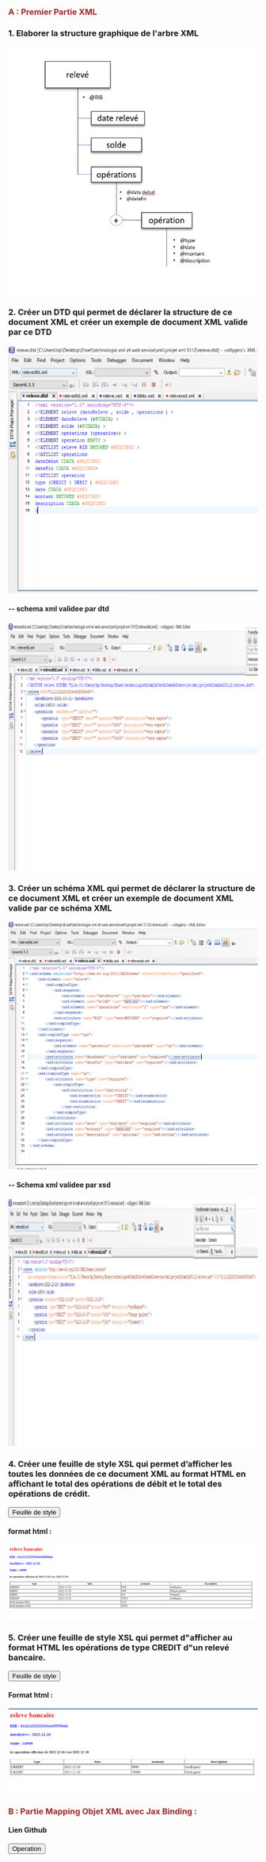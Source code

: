 <!DOCTYPE html>
<html lang="en">
<head>
</head>
<body>
    <h3 style="color: brown;"><b>A : Premier Partie XML </b></h3>
    <h3>1. Elaborer la structure graphique de l'arbre XML</h3>
<img src="Partie_A/pics/Structure_graphique.PNG" height="500px">
<h3>2. Créer un DTD qui permet de déclarer la structure de ce document XML et créer un
    exemple de document XML valide par ce DTD</h3>
    <img src="Partie_A/pics/Relevedtd.PNG" height="500px">
    <h4>-- schema xml validee par dtd </h4>
    <img src="Partie_A/pics/xmlValideDTD.PNG" height="500px">
<h3>3. Créer un schéma XML qui permet de déclarer la structure de ce document XML et créer
    un exemple de document XML valide par ce schéma XML</h3>
    <img src="Partie_A/pics/releve xsd.PNG" height="500px">
    <h4>-- Schema xml validee par xsd</h4>
    <img src="Partie_A/pics/XmlValideXSD.PNG" height="500px">
<h3>4. Créer une feuille de style XSL qui permet d’afficher les toutes les données de ce document
    XML au format HTML en affichant le total des opérations de débit et le total des
    opérations de crédit.</h3>
    <a href="https://github.com/yhalim8/ProjetXmlwebservice/blob/main/Partie_A/releve_A4.xsl" ><button> Feuille de style</button></a>
    <h4>format html :</h4>
    <img src="Partie_A/pics/html Releve.PNG">
<h3>5. Créer une feuille de style XSL qui permet d"afficher au format HTML les opérations de type
    CREDIT d"un relevé bancaire.</h3>
    <a href="https://github.com/yhalim8/ProjetXmlwebservice/blob/main/Partie_A/releve2_A5.xsl"><button>Feuille de style </button></a>
    <h4>Format html : </h4>
    <img src="Partie_A/pics/typee credit.PNG">
    <h3 style="color: brown;"><b>B : Partie Mapping Objet XML avec Jax Binding :</b></h3>
    <h4>Lien Github </h4>
    <a href="https://github.com/yhalim8/ProjetXmlwebservice/tree/main/Partie_B_C_E/ReleveAPP"><button>Operation</button></a>
    
</body>
</html>
